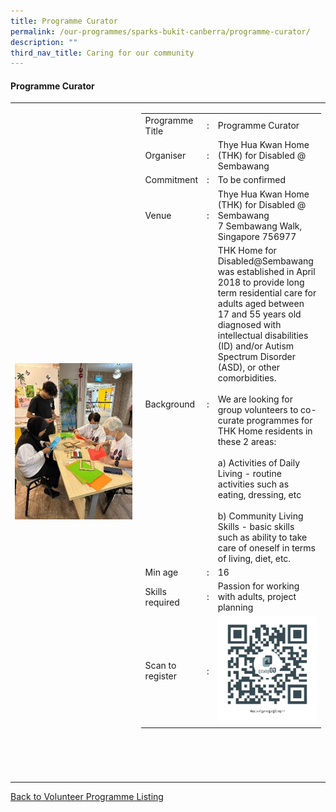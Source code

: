 ```yaml
---
title: Programme Curator
permalink: /our-programmes/sparks-bukit-canberra/programme-curator/
description: ""
third_nav_title: Caring for our community
---
```

#### Programme Curator

<table width="100%" border="0">
	<tbody><tr>
		<td width="40%">
			<img style="width=200px;height=auto;" src="/images/SPARKS@Bukit%20Canberra/programme%20curator.jpg">
		</td>
		<td width="60%">
			<table width="100%" border="0">
				<tbody><tr>
					<td width="20%">
						Programme Title
					</td>
					<td width="5%">
						:
					</td>
					<td>
						Programme Curator 
					</td>
				</tr>
					<tr><td width="20%">
						Organiser
					</td>
					<td width="5%">
						:
					</td>
					<td>
						   Thye Hua Kwan Home (THK) for Disabled @ Sembawang
					</td>
				</tr>
				<tr>
					<td width="20%">
						Commitment
					</td>
					<td width="5%">
						:
					</td>
					<td width="75%">
						      To be confirmed 
					</td>
				</tr>
				<tr>
					<td width="20%">
					 Venue
					</td>
					<td width="5%">
						:
					</td>
					<td width="75%">
					   Thye Hua Kwan Home (THK) for Disabled @ Sembawang<br>						
7 Sembawang Walk, Singapore 756977
					</td>
				</tr>
				<tr>
					<td width="20%">
						Background
					</td>
					<td width="5%">
						:
					</td>
					<td width="75%">
						   THK Home for Disabled@Sembawang was established in April 2018 to provide long term residential care for adults aged between 17 and 55 years old diagnosed with intellectual disabilities (ID) and/or Autism Spectrum Disorder (ASD), or other comorbidities.<br><br>
We are looking for group volunteers to co-curate programmes for THK Home residents in these 2 areas:<br><br>
a) Activities of Daily Living - routine activities such as eating, dressing, etc<br><br>
b) Community Living Skills - basic skills such as ability to take care of oneself in terms of living, diet, etc. 
					</td>
				</tr>
				<tr>
					<td width="20%">
						Min age
					</td>
					<td width="5%">
						:
					</td>
					<td width="75%">
						16
					</td>
				</tr>
		<tr>
					<td width="20%">
						Skills required
					</td>
					<td width="5%">
						:
					</td>
					<td>
						  Passion for working with adults, project planning
			</td>
				</tr>
		<tr>
					<td width="20%">
						Scan to register
					</td>
					<td width="5%">
						:
					</td>
					<td><img style="width=200px;height=auto;" src="/images/SPARKS@Bukit%20Canberra/programme%20curators%20qr.png">
			</td>
				</tr>
</tbody></table>
<br>
			<br>
			<br>
			<br>
	</td></tr></tbody></table>
	<a href="/our-programmes/sparks-bukit-canberra/volunteering-opportunities/">
	Back to Volunteer Programme Listing</a>